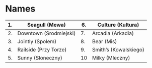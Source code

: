 # Names

| 1. | Seagull (Mewa)         | 6. | Culture (Kultura)     |
| -- | ---------------------- | -- | --------------------- |
| 2. | Downtown (Srodmiejski) | 7. | Arcadia (Arkadia)     |
| 3. | Jointly (Spolem)       | 8. | Bear (Mis)            |
| 4. | Railside (Przy Torze)  | 9. | Smith’s (Kowalskiego) |
| 5. | Sunny (Sloneczny)      | 10 | Milky (Mleczny)       |

